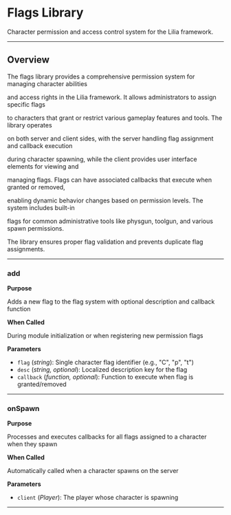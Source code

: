 # Flags Library

Character permission and access control system for the Lilia framework.

---

## Overview

The flags library provides a comprehensive permission system for managing character abilities

and access rights in the Lilia framework. It allows administrators to assign specific flags

to characters that grant or restrict various gameplay features and tools. The library operates

on both server and client sides, with the server handling flag assignment and callback execution

during character spawning, while the client provides user interface elements for viewing and

managing flags. Flags can have associated callbacks that execute when granted or removed,

enabling dynamic behavior changes based on permission levels. The system includes built-in

flags for common administrative tools like physgun, toolgun, and various spawn permissions.

The library ensures proper flag validation and prevents duplicate flag assignments.

---

### add

**Purpose**

Adds a new flag to the flag system with optional description and callback function

**When Called**

During module initialization or when registering new permission flags

**Parameters**

* `flag` (*string*): Single character flag identifier (e.g., "C", "p", "t")
* `desc` (*string, optional*): Localized description key for the flag
* `callback` (*function, optional*): Function to execute when flag is granted/removed

---

### onSpawn

**Purpose**

Processes and executes callbacks for all flags assigned to a character when they spawn

**When Called**

Automatically called when a character spawns on the server

**Parameters**

* `client` (*Player*): The player whose character is spawning

---


